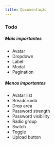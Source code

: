 ```yaml
---
title: Documentação
---
```


### Todo

##### Mais importantes
- Avatar
- Dropdown
- Label
- Modal
- Pagination

##### Menos importantes
- Avatar list
- Breadcrumb
- Drop area
- Password strength
- Password visibility
- Radio group
- Switch
- Toggle
- Upload button
